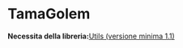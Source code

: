 # TamaGolem

**Necessita della libreria:**[Utils (versione minima 1.1)](https://github.com/ThatCmd/Utils/releases/tag/1.1)
